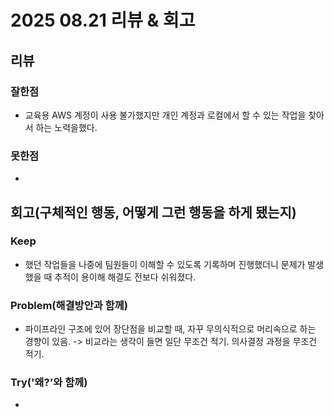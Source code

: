 # 2025 08.21 리뷰 & 회고

## 리뷰

### 잘한점

- 교육용 AWS 계정이 사용 불가했지만 개인 계정과 로컬에서 할 수 있는 작업을 찾아서 하는 노력을했다.

### 못한점

- 

## 회고(구체적인 행동, 어떻게 그런 행동을 하게 됐는지)

### Keep

- 했던 작업들을 나중에 팀원들이 이해할 수 있도록 기록하며 진행했더니 문제가 발생했을 때 추적이 용이해 해결도 전보다 쉬워졌다.

### Problem(해결방안과 함께)

- 파이프라인 구조에 있어 장단점을 비교할 때, 자꾸 무의식적으로 머리속으로 하는 경향이 있음. -> 비교라는 생각이 들면 일단 무조건 적기. 의사결정 과정을 무조건 적기.

### Try('왜?'와 함께)

- 